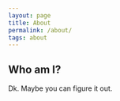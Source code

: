 ```yaml
---
layout: page
title: About
permalink: /about/
tags: about
---
```


## Who am I?  

Dk. Maybe you can figure it out.
